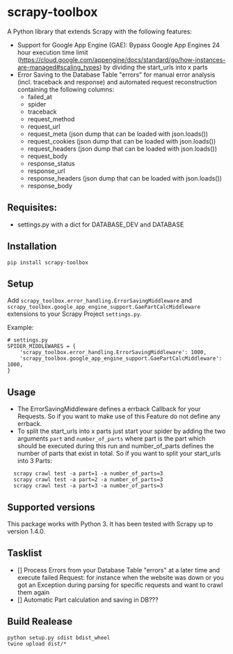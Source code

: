 scrapy-toolbox
=============

A Python library that extends Scrapy with the following features:
- Support for Google App Engine (GAE): Bypass Google App Engines 24 hour execution time limit (https://cloud.google.com/appengine/docs/standard/go/how-instances-are-managed#scaling_types) by dividing the start_urls into x parts
- Error Saving to the Database Table "errors" for manual error analysis (incl. traceback and response) and automated request reconstruction containing the following columns:
  - failed_at
  - spider
  - traceback
  - request_method
  - request_url
  - request_meta (json dump that can be loaded with json.loads())
  - request_cookies (json dump that can be loaded with json.loads())
  - request_headers (json dump that can be loaded with json.loads())
  - request_body
  - response_status
  - response_url
  - response_headers (json dump that can be loaded with json.loads())
  - response_body

Requisites: 
-----------

* settings.py with a dict for DATABASE_DEV and DATABASE

Installation
------------

  ```
  pip install scrapy-toolbox
  ```

Setup
-----

Add `scrapy_toolbox.error_handling.ErrorSavingMiddleware` and `scrapy_toolbox.google_app_engine_support.GaePartCalcMiddleware` extensions to your Scrapy Project `settings.py`.

Example:

  ```
  # settings.py
  SPIDER_MIDDLEWARES = {
      'scrapy_toolbox.error_handling.ErrorSavingMiddleware': 1000,
      'scrapy_toolbox.google_app_engine_support.GaePartCalcMiddleware': 1000,
  }

  ```

Usage
-----

  - The ErrorSavingMiddleware defines a errback Callback for your Requests. So if you want to make use of this Feature do not define any errback.
  - To split the start_urls into x parts just start your spider by adding the two arguments `part` and `number_of_parts` where part is the part which should be executed during this run and number_of_parts defines the number of parts that exist in total. So if you want to split your start_urls into 3 Parts:
```
  scrapy crawl test -a part=1 -a number_of_parts=3
  scrapy crawl test -a part=2 -a number_of_parts=3
  scrapy crawl test -a part=3 -a number_of_parts=3
```

Supported versions
------------------
This package works with Python 3. It has been tested with Scrapy up to version 1.4.0.

Tasklist
------------------
- [] Process Errors from your Database Table "errors" at a later time and execute failed Request: for instance when the website was down or you got an Exception during parsing for specific requests and want to crawl them again
- [] Automatic Part calculation and saving in DB??? 

Build Realease
------------------
```
python setup.py sdist bdist_wheel
twine upload dist/*
```
